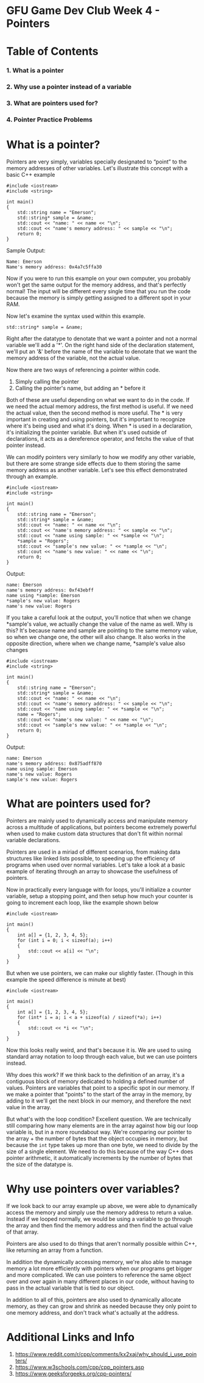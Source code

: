 # GFU Game Dev Club Week 4 - Pointers

# Table of Contents
### 1. What is a pointer
### 2. Why use a pointer instead of a variable
### 3. What are pointers used for?
### 4. Pointer Practice Problems

# What is a pointer?
Pointers are very simply, variables specially designated to “point” to the memory addresses of other variables. Let's illustrate this concept with a basic C++ example
```
#include <iostream>
#include <string>

int main()
{
    std::string name = "Emerson";
    std::string* sample = &name;
    std::cout << "name: " << name << "\n";
    std::cout << "name's memory address: " << sample << "\n";
    return 0;
}
```

Sample Output: 
```
Name: Emerson
Name's memory address: 0x4a7c5ffa30 
```

Now if you were to run this example on your own computer, you probably won't get the same output for the memory address, and that's perfectly normal! The input will be different every single time that you run the code because the memory is simply getting assigned to a different spot in your RAM. 

Now let's examine the syntax used within this example.
```
std::string* sample = &name;
```
Right after the datatype to denotate that we want a pointer and not a normal variable we'll add a '*'. On the right hand side of the declaration statement, we'll put an '&' before the name of the variable to denotate that we want the memory address of the variable, not the actual value.

Now there are two ways of referencing a pointer within code.

1. Simply calling the pointer
2. Calling the pointer's name, but adding an * before it

Both of these are useful depending on what we want to do in the code. If we need the actual memory address, the first method is useful. If we need the actual value, then the second method is more useful. The * is very important in creating and using pointers, but it's important to recognize where it's being used and what it's doing. When * is used in a declaration, it's initializing the pointer variable. But when it's used outside of declarations, it acts as a dereference operator, and fetchs the value of that pointer instead. 

We can modify pointers very similarly to how we modify any other variable, but there are some strange side effects due to them storing the same memory address as another variable. Let's see this effect demonstrated through an example.

```
#include <iostream>
#include <string>

int main()
{
    std::string name = "Emerson";
    std::string* sample = &name;
    std::cout << "name: " << name << "\n";
    std::cout << "name's memory address: " << sample << "\n";
    std::cout << "name using sample: " << *sample << "\n";
    *sample = "Rogers";
    std::cout << "sample's new value: " << *sample << "\n";
    std::cout << "name's new value: " << name << "\n";
    return 0;
}
```

Output:
```
name: Emerson
name's memory address: 0xf43ebff
name using *sample: Emerson
*sample's new value: Rogers
name's new value: Rogers
```

If you take a careful look at the output, you'll notice that when we change *sample's value, we actually change the value of the name as well. Why is this? It's because name and sample are pointing to the same memory value, so when we change one, the other will also change. It also works in the opposite direction, where when we change name, *sample's value also changes

```
#include <iostream>
#include <string>

int main()
{
    std::string name = "Emerson";
    std::string* sample = &name;
    std::cout << "name: " << name << "\n";
    std::cout << "name's memory address: " << sample << "\n";
    std::cout << "name using sample: " << *sample << "\n";
    name = "Rogers";
    std::cout << "name's new value: " << name << "\n";
    std::cout << "sample's new value: " << *sample << "\n";
    return 0;
}
```

Output:
```
name: Emerson
name's memory address: 0x875adff870
name using sample: Emerson
name's new value: Rogers
sample's new value: Rogers
```
# What are pointers used for?
Pointers are mainly used to dynamically access and manipulate memory across a multitude of applications, but pointers become extremely powerful when used to make custom data structures that don't fit within normal variable declarations. 

Pointers are used in a miriad of different scenarios, from making data structures like linked lists possible, to speeding up the efficiency of programs when used over normal variables. Let's take a look at a basic example of iterating through an array to showcase the usefulness of pointers. 

Now in practically every language with for loops, you'll initialize a counter variable, setup a stopping point, and then setup how much your counter is going to increment each loop, like the example shown below
```
#include <iostream>

int main()
{
    int a[] = {1, 2, 3, 4, 5};
    for (int i = 0; i < sizeof(a); i++)
    {
        std::cout << a[i] << "\n";
    }
}
```

But when we use pointers, we can make our slightly faster. (Though in this example the speed difference is minute at best)
```
#include <iostream>

int main()
{
    int a[] = {1, 2, 3, 4, 5};
    for (int* i = a; i < a + sizeof(a) / sizeof(*a); i++)
    {
        std::cout << *i << "\n";
    }
}
```
Now this looks really weird, and that's because it is. We are used to using standard array notation to loop through each value, but we can use pointers instead. 

Why does this work? If we think back to the definition of an array, it's a contiguous block of memory dedicated to holding a defined number of values. Pointers are variables that point to a specific spot in our memory. If we make a pointer that "points" to the start of the array in the memory, by adding to it we'll get the next block in our memory, and therefore the next value in the array. 

But what's with the loop condition? Excellent question. We are technically still comparing how many elements are in the array against how big our loop variable is, but in a more roundabout way. We're comparing our pointer to the array + the number of bytes that the object occupies in memory, but because the ```int``` type takes up more than one byte, we need to divide by the size of a single element. We need to do this because of the way C++ does pointer arithmetic, it automatically increments by the number of bytes that the size of the datatype is. 

# Why use pointers over variables?
If we look back to our array example up above, we were able to dynamically access the memory and simply use the memory address to return a value. Instead if we looped normally, we would be using a variable to go through the array and then find the memory address and then find the actual value of that array.

Pointers are also used to do things that aren't normally possible within C++, like returning an array from a function. 

In addition the dynamically accessing memory, we're also able to manage memory a lot more efficiently with pointers when our programs get bigger and more complicated. We can use pointers to reference the same object over and over again in many different places in our code, without having to pass in the actual variable that is tied to our object.

In addition to all of this, pointers are also used to dynamically allocate memory, as they can grow and shrink as needed because they only point to one memory address, and don't track what's actually at the address. 

# Additional Links and Info
1. https://www.reddit.com/r/cpp/comments/kx2xaj/why_should_i_use_pointers/
2. https://www.w3schools.com/cpp/cpp_pointers.asp
3. https://www.geeksforgeeks.org/cpp-pointers/

